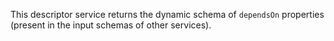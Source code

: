 This descriptor service returns the dynamic schema of `dependsOn` properties (present in the input schemas of other services).